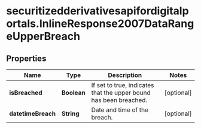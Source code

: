 # securitizedderivativesapifordigitalportals.InlineResponse2007DataRangeUpperBreach

## Properties

Name | Type | Description | Notes
------------ | ------------- | ------------- | -------------
**isBreached** | **Boolean** | If set to true, indicates that the upper bound has been breached. | [optional] 
**datetimeBreach** | **String** | Date and time of the breach. | [optional] 


